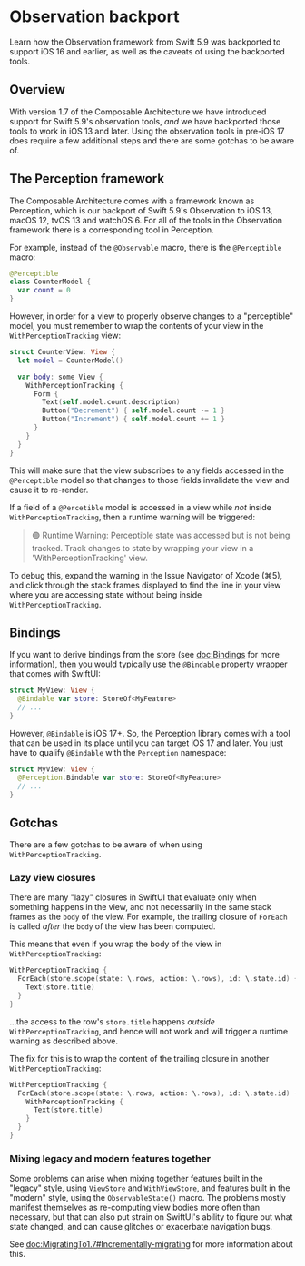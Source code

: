 # Observation backport

Learn how the Observation framework from Swift 5.9 was backported to support iOS 16 and earlier,
as well as the caveats of using the backported tools.

## Overview

With version 1.7 of the Composable Architecture we have introduced support for Swift 5.9's
observation tools, _and_ we have backported those tools to work in iOS 13 and later. Using the
observation tools in pre-iOS 17 does require a few additional steps and there are some gotchas to be
aware of.

## The Perception framework

The Composable Architecture comes with a framework known as Perception, which is our backport of
Swift 5.9's Observation to iOS 13, macOS 12, tvOS 13 and watchOS 6. For all of the tools in the
Observation framework there is a corresponding tool in Perception.

For example, instead of the `@Observable` macro, there is the `@Perceptible` macro:

```swift
@Perceptible
class CounterModel {
  var count = 0
}
```

However, in order for a view to properly observe changes to a "perceptible" model, you must
remember to wrap the contents of your view in the `WithPerceptionTracking` view:

```swift
struct CounterView: View {
  let model = CounterModel()

  var body: some View {
    WithPerceptionTracking {
      Form {
        Text(self.model.count.description)
        Button("Decrement") { self.model.count -= 1 }
        Button("Increment") { self.model.count += 1 }
      }
    }
  }
}
```

This will make sure that the view subscribes to any fields accessed in the `@Perceptible` model so
that changes to those fields invalidate the view and cause it to re-render.

If a field of a `@Percetible` model is accessed in a view while _not_ inside
`WithPerceptionTracking`, then a runtime warning will be triggered:

> 🟣 Runtime Warning: Perceptible state was accessed but is not being tracked. Track changes to
> state by wrapping your view in a 'WithPerceptionTracking' view.

To debug this, expand the warning in the Issue Navigator of Xcode (⌘5), and click through the stack
frames displayed to find the line in your view where you are accessing state without being inside
`WithPerceptionTracking`.

## Bindings

If you want to derive bindings from the store (see <doc:Bindings> for more information), then you
would typically use the `@Bindable` property wrapper that comes with SwiftUI:

```swift
struct MyView: View {
  @Bindable var store: StoreOf<MyFeature>
  // ...
}
```

However, `@Bindable` is iOS 17+. So, the Perception library comes with a tool that can be used in
its place until you can target iOS 17 and later. You just have to qualify `@Bindable` with the
`Perception` namespace:

```swift
struct MyView: View {
  @Perception.Bindable var store: StoreOf<MyFeature>
  // ...
}
```

## Gotchas

There are a few gotchas to be aware of when using `WithPerceptionTracking`.

### Lazy view closures

There are many "lazy" closures in SwiftUI that evaluate only when something happens in the view, and
not necessarily in the same stack frames as the `body` of the view. For example, the trailing
closure of `ForEach` is called _after_ the `body` of the view has been computed.

This means that even if you wrap the body of the view in `WithPerceptionTracking`:

```swift
WithPerceptionTracking {
  ForEach(store.scope(state: \.rows, action: \.rows), id: \.state.id) { store in
    Text(store.title)
  }
}
```

…the access to the row's `store.title` happens _outside_ `WithPerceptionTracking`, and hence will
not work and will trigger a runtime warning as described above.

The fix for this is to wrap the content of the trailing closure in another `WithPerceptionTracking`:

```swift
WithPerceptionTracking {
  ForEach(store.scope(state: \.rows, action: \.rows), id: \.state.id) { store in
    WithPerceptionTracking {
      Text(store.title)
    }
  }
}
```

### Mixing legacy and modern features together

Some problems can arise when mixing together features built in the "legacy" style, using
``ViewStore`` and ``WithViewStore``, and features built in the "modern" style, using the
``ObservableState()`` macro. The problems mostly manifest themselves as re-computing view bodies
more often than necessary, but that can also put strain on SwiftUI's ability to figure out what
state changed, and can cause glitches or exacerbate navigation bugs.

See <doc:MigratingTo1.7#Incrementally-migrating> for more information about this.
